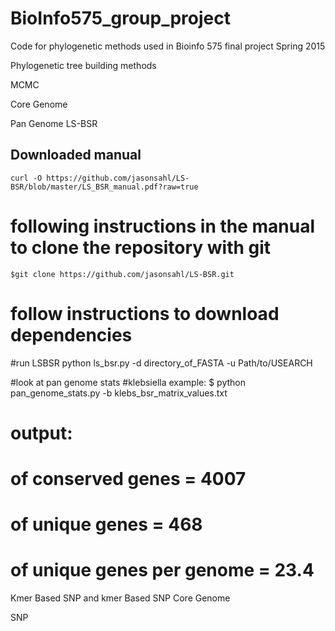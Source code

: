 # BioInfo575_group_project
Code for phylogenetic methods used in Bioinfo 575 final project Spring 2015

Phylogenetic tree building methods

MCMC

Core Genome

Pan Genome
LS-BSR 
## Downloaded manual

	curl -O https://github.com/jasonsahl/LS-BSR/blob/master/LS_BSR_manual.pdf?raw=true

# following instructions in the manual to clone the repository with git
	
	$git clone https://github.com/jasonsahl/LS-BSR.git

# follow instructions to download dependencies
#run LSBSR
python ls_bsr.py -d directory_of_FASTA -u Path/to/USEARCH

#look at pan genome stats
#klebsiella example:
$ python pan_genome_stats.py -b klebs_bsr_matrix_values.txt 
# output:
# of conserved genes = 4007
# of unique genes = 468
# of unique genes per genome = 23.4


Kmer Based SNP and kmer Based SNP Core Genome

SNP 

